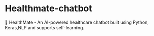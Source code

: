 # Healthmate-chatbot
🤖 HealthMate - An AI-powered healthcare chatbot built using Python, Keras,NLP and supports self-learning.
